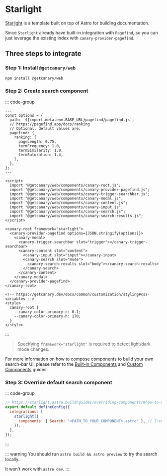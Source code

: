 # Starlight

<!--@include: ./callout.md-->

[Starlight](https://starlight.astro.build/) is a template built on top of Astro for building documentation.

Since `Starlight` already have built-in integration with `Pagefind`, so you can just leverage the existing index with `canary-provider-pagefind`.

## Three steps to integrate

### Step 1: Install `@getcanary/web`

```bash
npm install @getcanary/web
```

### Step 2: Create search component

::: code-group

```astro{28} [YOUR_COMPONENT.astro]
---
const options = {
  path: `${import.meta.env.BASE_URL}pagefind/pagefind.js`,
  // https://pagefind.app/docs/ranking
  // Optional, default values are:
  pagefind: {
    ranking: {
      pageLength: 0.75,
      termFrequency: 1.0,
      termSimilarity: 1.0,
      termSaturation: 1.4,
    },
  },
};
---

<script>
  import "@getcanary/web/components/canary-root.js";
  import "@getcanary/web/components/canary-provider-pagefind.js";
  import "@getcanary/web/components/canary-trigger-searchbar.js";
  import "@getcanary/web/components/canary-modal.js";
  import "@getcanary/web/components/canary-content.js";
  import "@getcanary/web/components/canary-input.js";
  import "@getcanary/web/components/canary-search.js";
  import "@getcanary/web/components/canary-search-results.js";
</script>

<canary-root framework="starlight">
  <canary-provider-pagefind options={JSON.stringify(options)}>
    <canary-modal>
      <canary-trigger-searchbar slot="trigger"></canary-trigger-searchbar>
      <canary-content slot="content">
        <canary-input slot="input"></canary-input>
        <canary-search slot="mode">
          <canary-search-results slot="body"></canary-search-results>
        </canary-search>
      </canary-content>
    </canary-modal>
  </canary-provider-pagefind>
</canary-root>

<!-- https://getcanary.dev/docs/common/customization/styling#css-variables -->
<style>
  canary-root {
    --canary-color-primary-c: 0.1;
    --canary-color-primary-h: 170;
  }
</style>
```

:::

> Specifying `framework="starlight"` is required to detect light/dark mode changes.

For more information on how to compose components to build your own search-bar UI, please refer to the [Built-in Components](/docs/common/customization/builtin) and [Custom Components](/docs/common/customization/custom) guides.

### Step 3: Override default search component

::: code-group

```js [astro.config.mjs]
// https://starlight.astro.build/guides/overriding-components/#how-to-override
export default defineConfig({
  integrations: [
    starlight({
      components: { Search: "<PATH_TO_YOUR_COMPONENT>.astro" }, // [!code ++]
    }),
  ],
});
```

:::

::: warning
You should run `astro build && astro preview` to try the search locally.

It won't work with `astro dev`.
:::
